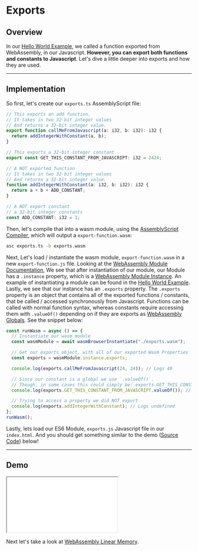 # Exports

## Overview

In our [Hello World Example](/example-redirect?exampleName=hello-world), we called a function exported from WebAssembly, in our Javascript. **However, you can export both functions and constants to Javascript**. Let's dive a little deeper into exports and how they are used.

---

## Implementation

So first, let's create our `exports.ts` AssemblyScript file:

```typescript
// This exports an add function.
// It takes in two 32-bit integer values
// And returns a 32-bit integer value.
export function callMeFromJavascript(a: i32, b: i32): i32 {
  return addIntegerWithConstant(a, b);
}

// This exports a 32-bit integer constant
export const GET_THIS_CONSTANT_FROM_JAVASCRIPT: i32 = 2424;

// A NOT exported function
// It takes in two 32-bit integer values
// And returns a 32-bit integer value.
function addIntegerWithConstant(a: i32, b: i32): i32 {
  return a + b + ADD_CONSTANT;
}

// A NOT export constant
// a 32-bit integer constants
const ADD_CONSTANT: i32 = 1;
```

Then, let's compile that into a wasm module, using the [AssemblyScript Compiler](https://docs.assemblyscript.org/details/compiler), which will output a `export-function.wasm`:

```bash
asc exports.ts -b exports.wasm
```

Next, Let's load / instantiate the wasm module, `export-function.wasm` in a new `export-function.js` file. Looking at the [WebAssembly Module Documentation](https://developer.mozilla.org/en-US/docs/Web/JavaScript/Reference/Global_objects/WebAssembly/Module), We see that after instantiation of our module, our Module has a `.instance` property, which is a [WebAssembly Module Instance](https://developer.mozilla.org/en-US/docs/Web/JavaScript/Reference/Global_objects/WebAssembly/Instance). An example of instantiating a module can be found in the [Hello World Example](/example-redirect?exampleName=hello-world). Lastly, we see that our instance has an `.exports` property. The `.exports` property is an object that contains all of the exported functions / constants, that be called / accessed synchronously from Javascript. Functions can be called with normal function syntax, whereas constants require accessing them with `.valueOf()` depending on if they are exports as [WebAssembly Globals](https://developer.mozilla.org/en-US/docs/Web/JavaScript/Reference/Global_Objects/WebAssembly/Global). See the snippet below:

```javascript
const runWasm = async () => {
  // Instantiate our wasm module
  const wasmModule = await wasmBrowserInstantiate("./exports.wasm");

  // Get our exports object, with all of our exported Wasm Properties
  const exports = wasmModule.instance.exports;

  console.log(exports.callMeFromJavascript(24, 24)); // Logs 49

  // Since our constant is a global we use `.valueOf()`.
  // Though, in some cases this could simply be: exports.GET_THIS_CONSTANT_FROM_JAVASCRIPT
  console.log(exports.GET_THIS_CONSTANT_FROM_JAVASCRIPT.valueOf()); // Logs 2424

  // Trying to access a property we did NOT export
  console.log(exports.addIntegerWithConstant); // Logs undefined
};
runWasm();
```

Lastly, lets load our ES6 Module, `exports.js` Javascript file in our `index.html`. And you should get something similar to the demo ([Source Code](/source-redirect?path=examples/exports/demo/assemblyscript)) below!

---

## Demo

<iframe title="AssemblyScript Demo" src="/demo-redirect?example-name=exports"></iframe>

Next let's take a look at [WebAssembly Linear Memory](/example-redirect?exampleName=webassembly-linear-memory).
